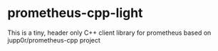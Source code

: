 # prometheus-cpp-light

This is a tiny, header only C++ client library for prometheus based on jupp0r/prometheus-cpp project

